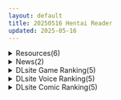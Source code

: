 ```yaml
---
layout: default
title: 20250516 Hentai Reader
updated: 2025-05-16
---
```


<details class='content-parent'>
<summary>
Resources(6)
</summary>
<details class='content-child'>
<summary>
<span class='rss-title'> [P站ID=4141196][碓氷 汐泉] 合集 至25.4[7GB] </span> <a class='rss-link' href='https://gmgard.com/gm129252' target='_blank'>&nbsp;</a>
<div class='rss-published'> 🕛 20250515 18:36:33</div>
</summary>
<img src="https://static.gmgard.us/Images/upload/94098160236333529.jpg" /><br /><p>自己扫的，这画风我是真喜欢，因为看过其他人流出的无码图，保留了psd原档可以自己加工。</p>
</details>
<details class='content-child'>
<summary>
<span class='rss-title'> [RJ01376119][STUDIO LOIRES] みるくいちご 加里奈と乃々亜 ~成長記録~ </span> <a class='rss-link' href='https://gmgard.com/gm129251' target='_blank'>&nbsp;</a>
<div class='rss-published'> 🕛 20250515 14:56:58</div>
</summary>
<img src="https://files.catbox.moe/v1qf61.gif" /><br /><p>◆概要
★40分钟成人动画作品
与两个天真无邪的少女进行3P☆双穴性爱 &nbsp;
(1) 视奸、束缚&amp;调戏、前戏
(2) 双人轮流口交
(3) 3P正戏、双穴
（上述部分各占10～15分钟） &nbsp;</p>
</details>
<details class='content-child'>
<summary>
<span class='rss-title'> [RJ01384047][でんでん亭] おさげの彼女を愛でるだけ </span> <a class='rss-link' href='https://gmgard.com/gm129250' target='_blank'>&nbsp;</a>
<div class='rss-published'> 🕛 20250515 14:56:58</div>
</summary>
<img src="https://static.gmgard.us/Images/upload/20968151736308861.jpg" /><br /><p>这是一款轻松互动的“女友”养成游戏。
通过与她对话、亲吻、脱衣服或进行各种互动来增加爱心。
根据爱心的数量，可以解锁更多玩法，例如口交或本番性爱等♡
全篇为全彩动画！
包含4个可互动的动画场景以及通关奖励的2种插画。
分辨率：支持1280×720、1600×900、1920×1080及全屏模式
包含背景音乐、喘息声及其他音效（音量可调节）
音效：OpenNSFW Sound Pack</p>
</details>
<details class='content-child'>
<summary>
<span class='rss-title'> [H-MMD][ZZZ]TikTok Sex直播Liveエロ PK ~ 全員發情!生放送Everyone in Heat! 極致のギャップ—新艾利都肉穴盛宴 (by LikeHugeB)[Iwara] </span> <a class='rss-link' href='https://gmgard.com/gm129249' target='_blank'>&nbsp;</a>
<div class='rss-published'> 🕛 20250515 14:56:58</div>
</summary>
<img src="https://static.gmgard.us/Images/upload/31613150328014194.jpg" /><br /><p>搬运自I站，作者主页：&nbsp;https://www.iwara.tv/profile/user3207206</p>
</details>
<details class='content-child'>
<summary>
<span class='rss-title'> [自购][生肉][RJ01144692][ちまラボ]ミラーシュの離反(幻想背叛) </span> <a class='rss-link' href='https://gmgard.com/gm129243' target='_blank'>&nbsp;</a>
<div class='rss-published'> 🕛 20250515 14:56:58</div>
</summary>
<img src="https://static.gmgard.us/Images/upload/1680151810315282.jpg" /><br /><p>目前没有官中，DL上自购的，中文译名我是自己瞎鸡儿乱翻的（ミラーシュ → mirage → 幻想/妄想/幻影/海市蜃楼）</p>
</details>
<details class='content-child'>
<summary>
<span class='rss-title'> 【R3677】[にじいろばんび] 动画合集 (7部 3.84G) </span> <a class='rss-link' href='https://blog.reimu.net/archives/110183' target='_blank'>&nbsp;</a>
<div class='rss-published'> 🕛 20250515 08:00:37</div>
</summary>
今天应绅士请求把【R2383】色色家族的社团之前的3D作品给整理了，只不过是数十年前的产物，其中大部分还是游戏 &#8230; <a class="more-link" href="https://blog.reimu.net/archives/110183">继续阅读<span class="screen-reader-text">【R3677】[にじいろばんび] 动画合集 (7部 3.84G)</span></a>
</details>

</details>
<details class='content-parent'>
<summary>
News(2)
</summary>
<details class='content-child'>
<summary>
<span class='rss-title'> Laplacian 最新作《記憶的鍵盤》公開官方網站 預定 2025 年夏發售 </span> <a class='rss-link' href='https://home.gamer.com.tw/creationDetail.php?sn=6144310' target='_blank'>&nbsp;</a>
<div class='rss-published'> 🕛 20250515 22:33:45</div>
</summary>
<div><img border="0" class="gallery-image" src="https://i.imgur.com/tTqOyno.jpg" width="650" /></div><div><br /></div><div>曾製作<b>《白日夢的構想圖》</b>、<b>《</b><b>未來廣播與人工鴿</b><b>》</b>、<b>《</b><b>牛頓與蘋果樹</b><b>》</b>的遊戲公司 Laplacian ，於今日(5/15)公開最新作<b>《記憶的鍵盤</b>（原文：記憶の鍵盤）<b>》</b>的官方網站，中日英文版預定 2025 年夏在 Steam / NS 平台發售。</div><div><br /></div><div><br /></div><div align="center"><b><font size="4">【故事劇情】</font></b></div><div align="center"><div>「——我擁有未來的記憶。」</div><div>出現在高三生 茂住步人 面前的陌生少女如此說道。</div><div><br /></div><div>步人失去了童年的記憶與鋼琴的聲音。</div><div>與此同時，弟弟 時生 卻擁有天才般的鋼琴天賦。</div><div><br /></div><div>為什麼，唯獨自己聽不見鋼琴的聲音？</div><div><br /></div><div>懷抱著說不清的焦慮，</div><div>步人甚至無法對心儀的同班同學說出自己的感情。</div><div><br /></div><div>高中的最後一個夏天，</div><div>在擁有未來記憶的少女的引導下，</div><div>步人的命運將產生巨大的改變。</div><div><br /></div><div>一段哀傷而短暫的夏日戀曲，即將拉開序幕。</div></div><div align="center"><br /></div><div align="center"><br /></div><div align="center"><br /></div><div align="center"><b><font size="4">【登場角色】</font></b></div><div align="center"><img border="0" class="gallery-image" src="https://i.imgur.com/BFBOs6c.jpg" width="650" /></div><div align="left"><div><b>天音紗里</b></div><div>出現在步人面前、眼神兇狠的少女。總是把雙手插在運動外套的口袋裡。</div><div>對自己個子矮小這件事頗為在意，因此總穿著厚底運動鞋。</div><div>雖然眼神不太友善，不過五官立體端正、十分吸引目光，然而本人對此毫不在乎。</div><div>頭髮帶有自然捲，其實默默憧憬著一頭筆直的長髮。</div></div><div align="center"><br /></div><div align="center"><br /></div><div align="center"><img border="0" class="gallery-image" src="https://i.imgur.com/7ONY0Jf.jpg" width="650" /></div><div align="left"><div><b>橘絵莉</b></div><div>步人的同班同學。全國頂尖的女子空手道社主將，實力驚人。</div><div>是步人暗戀的對象，兩人關係親密，在學校內幾乎都被當成情侶來看待，</div><div>但本人始終否認，很過分。</div><div>留著一頭長髮，卻總是把頭髮紮起來，</div><div>就連認識她很久的步人，也從未看過她放下頭髮的模樣。</div></div><div align="left"><br /></div><div align="center"><br /></div><div align="center"><img border="0" class="gallery-image" src="https://i.imgur.com/x5pBlnj.jpg" width="650" /></div><div align="left"><div><b>安堂二郎</b></div><div>長相與氣質像是可以直接刊登在「人類圖鑑」日本人的頁面上，處於平均值正中央的日本男孩。</div><div>但綽號卻是「安吉（Angie）」。</div><div>他個性隨和親切，因此不只是全校學生，連老師們也都叫他「安吉」。</div><div>是實力遠不如女子空手道社、形同附屬品的男子空手道社主將。</div><div>非常有親和力，既可愛又體貼。</div><div>讓人忍不住想說要是有這樣的朋友就好了。</div></div><div align="left"><br /></div><div align="center"><br /></div><div align="center"><img border="0" class="gallery-image" src="https://i.imgur.com/FrqbXAW.jpg" width="650" /></div><div></div><div><div><b>茂住歩人</b></div><div>住在神奈川縣鎌倉市某處的高三生。</div><div>已故的父親是著名鋼琴家，但步人卻無法聽見鋼琴的聲音何。</div><div>不清楚是從何時開始，也不知道原因為何。</div><div>為了擁有鋼琴才能的弟弟時生的將來，他幾乎每天都在打工。</div><div>家庭關係融洽，成長過程順遂。</div></div><div><br /></div><div><br /></div><div><br /></div><div><font size="4"><b>CAST</b></font></div><div><div>天音 紗里　CV：結川あさき</div><div>橘 絵莉　CV：鬼頭明里</div><div>安堂 二郎　CV：田丸篤志</div></div><div><br /></div><div><font size="4"><b>遊戲資訊</b></font></div><div>名稱：記憶的鍵盤</div><div>劇本：緒乃ワサビ</div><div>原畫：霜降</div><div>遊戲平台：Steam / NS</div><div>遊戲語言：中文、日文、英文</div><div>遊戲類型：ADV</div><div>發售日期：2025年夏</div><div>官方網站：<a href="https://ref.gamer.com.tw/redir.php?url=https%3A%2F%2Flaplacian.jp%2Fgames%2Fkenban%2F" target="_blank">https://laplacian.jp/games/kenban/</a></div><div><br /></div>
</details>
<details class='content-child'>
<summary>
<span class='rss-title'> Laplacian 公開4部全新作品 預定2025年及2026年以後依序發售 </span> <a class='rss-link' href='https://home.gamer.com.tw/creationDetail.php?sn=6144218' target='_blank'>&nbsp;</a>
<div class='rss-published'> 🕛 20250515 19:44:07</div>
</summary>
<div><br /></div><div>曾製作<b>《白昼夢の青写真》</b>、<b>《ニュートンと林檎の樹》</b>、<b>《未来ラジオと人工鳩》</b>等作品的遊戲公司 Laplacian ，於今日(5/15)公開4部全新作品，由社長 緒乃ワサビ 、《9-nine-》かずきふみ、《Re:從零開始的異世界生活》長月達平 等人負責劇本，預定在2025年及2026年以後依序發售。</div><div><br /></div><div><img border="0" class="gallery-image" src="https://i.imgur.com/tTqOyno.jpg" width="650" /></div><div><div><b>『記憶の鍵盤』</b></div><div>劇本：緒乃ワサビ</div><div>原畫：霜降</div><div>遊玩時間：4~5小時</div><div>發售日：2025年夏</div><div>官網：<a href="https://ref.gamer.com.tw/redir.php?url=https%3A%2F%2Flaplacian.jp%2Fgames%2Fkenban%2F" target="_blank">https://laplacian.jp/games/kenban/</a></div></div><div><br /></div><div><br /></div><div><img border="0" class="gallery-image" src="https://i.imgur.com/Z4wRhLp.jpg" width="650" /></div><div><div><b>『久我山栞の死様手帖』</b></div><div>劇本：かずきふみ</div><div>原畫：ぺれっと</div><div>遊玩時間：4~5小時</div><div>發售日：2026年</div><div>官網：<a href="https://ref.gamer.com.tw/redir.php?url=https%3A%2F%2Flaplacian.jp%2Fgames%2Fshiori%2F" target="_blank">https://laplacian.jp/games/shiori/</a></div></div><div><br /></div><div><br /></div><div><img border="0" class="gallery-image" src="https://i.imgur.com/r93VgrX.jpg" width="650" /></div><div><div><b>『MONOCHROME SERENADE』</b></div><div>劇本：長月達平</div><div>原畫：ぺれっと、霜降</div><div>遊玩時間：10小時</div><div>發售日：2026年</div><div>官網：<a href="https://ref.gamer.com.tw/redir.php?url=https%3A%2F%2Flaplacian.jp%2Fgames%2Fmono%2F" target="_blank">https://laplacian.jp/games/mono/</a></div></div><div><br /></div><div><br /></div><div><img border="0" class="gallery-image" src="https://i.imgur.com/217MNRJ.jpg" width="650" /></div><div><div><b>『アイソメリカ』</b></div><div>企画・原作：緒乃ワサビ</div><div>原畫：霜降、ぺれっと</div><div>遊玩時間：20時間以上</div><div>發售日：未定</div><div>官網：<a href="https://ref.gamer.com.tw/redir.php?url=https%3A%2F%2Flaplacian.jp%2Fgames%2Fisomerica%2F" target="_blank">https://laplacian.jp/games/isomerica/</a></div></div><div><br /></div><div><br /></div>
</details>

</details>
<details class='content-parent'>
<summary>
DLsite Game Ranking(5)
</summary>
<details class='content-child'>
<summary>
<span class='rss-title'> フォレスティア～ちいさな町の牧場ライフ～ [いなずまそふと] </span> <a class='rss-link' href='https://www.dlsite.com/maniax/work/=/product_id/RJ01271506.html' target='_blank'>&nbsp;</a>
<div class='rss-published'> 🕛 20250516 13:18:09</div>
</summary>
<img src ="http://img.dlsite.jp/modpub/images2/work/doujin/RJ01272000/RJ01271506_img_main.jpg"/><br/>作物を育てたり、動物をお世話したり、釣りに採集に鉱山に…多彩なヒロインとの交流も楽しめる。本格スローライフシミュレーションゲーム!
</details>
<details class='content-child'>
<summary>
<span class='rss-title'> メルフィアス 蒼紅のヴァージェ [dorgel] </span> <a class='rss-link' href='https://www.dlsite.com/maniax/work/=/product_id/RJ01345367.html' target='_blank'>&nbsp;</a>
<div class='rss-published'> 🕛 20250516 13:18:09</div>
</summary>
<img src ="http://img.dlsite.jp/modpub/images2/work/doujin/RJ01346000/RJ01345367_img_main.jpg"/><br/>W寝取られRPG。仄暗い世界に舞い降りた二人の少女が目の前で壊されていく。バトルはアニメ+犯されているヒロインと目が合うNTR戦闘。
</details>
<details class='content-child'>
<summary>
<span class='rss-title'> 「日英中」眠い絆 [ペーパー] </span> <a class='rss-link' href='https://www.dlsite.com/maniax/work/=/product_id/RJ01385626.html' target='_blank'>&nbsp;</a>
<div class='rss-published'> 🕛 20250516 13:18:09</div>
</summary>
<img src ="http://img.dlsite.jp/modpub/images2/work/doujin/RJ01386000/RJ01385626_img_main.jpg"/><br/>「今日から、ここに一週間泊まるんだ。  どんなことが起きるのか、ちょっと楽しみだな。」 じゃあさ、この7日間の夜に何が起きるんだろうね?
</details>
<details class='content-child'>
<summary>
<span class='rss-title'> 【Live2Dアニメーション版】溜まりすぎちゃって… オナニー配信でまさかの大潮吹き発射♡ [ほーる・いん] </span> <a class='rss-link' href='https://www.dlsite.com/maniax/work/=/product_id/RJ01384864.html' target='_blank'>&nbsp;</a>
<div class='rss-published'> 🕛 20250516 13:18:09</div>
</summary>
<img src ="http://img.dlsite.jp/modpub/images2/work/doujin/RJ01385000/RJ01384864_img_main.jpg"/><br/>えっちすぎる忍者・龍涎にこみのオナニー配信をLive2Dで完全再現。おあずけされてた快楽が、カラダ中にあふれ出す♡震える声も、跳ねる腰も、ぬるぬるリアルに動き出す快感アーカイブ。ついには大潮吹きで、画面ごと濡れちゃう──
</details>
<details class='content-child'>
<summary>
<span class='rss-title'> エッチで一途なド田舎兄さまと、古式ゆかしい病弱妹 [Whisp] </span> <a class='rss-link' href='https://www.dlsite.com/maniax/work/=/product_id/RJ01326398.html' target='_blank'>&nbsp;</a>
<div class='rss-published'> 🕛 20250516 13:18:09</div>
</summary>
<img src ="http://img.dlsite.jp/modpub/images2/work/doujin/RJ01327000/RJ01326398_img_main.jpg"/><br/>生まれつき肺が弱く、都会の空気では生活できない病弱な妹【あすみ】。兄妹は一緒に暮らすため、空気のキレイなド田舎へ移住してきた。陸の孤島の古民家で、兄妹ふたりきりのイチャラブ生活が始まった。この生活を続けるために医者から突き付けられた条件は二つ「心身とも健康である」ことと「妹の体力をつける」こと。妹とエッチをして体力をつけ、医者の検査をクリアしながら生活レベルを改善していこう。古民家生活妹育成RPG
</details>

</details>
<details class='content-parent'>
<summary>
DLsite Voice Ranking(5)
</summary>
<details class='content-child'>
<summary>
<span class='rss-title'> 【性癖布教期間限定100円】クールな皮肉屋の高身長美人神官に◯眠で常識を書き換え、性処理を義務と割り切らせたりいつでも生ハメ可能のオナホ担当へ【イチャラブエンド】 [あとりえスターズ] </span> <a class='rss-link' href='https://www.dlsite.com/maniax/work/=/product_id/RJ01363449.html' target='_blank'>&nbsp;</a>
<div class='rss-published'> 🕛 20250516 13:18:11</div>
</summary>
<img src ="http://img.dlsite.jp/modpub/images2/work/doujin/RJ01364000/RJ01363449_img_main.jpg"/><br/>「あなた」を見下し軽蔑する高貴な美人神官を◯眠魔法で常識改変し、いつでも好き放題に生コキ担当係として奉仕させ最終的にイチャラブ生オナホ伴侶として婚約を誓わせるハッピーエンド音声！
</details>
<details class='content-child'>
<summary>
<span class='rss-title'> 【5/19日まで 早期限定65大特典】【5時間×3人ハーレム×なんでも屋】新米エージェントのボクとドスケベ爆乳女ボス&ハッカー&メイド×3の秘密の子作りハメミッション♪ [マヨタマ] </span> <a class='rss-link' href='https://www.dlsite.com/maniax/work/=/product_id/RJ01376940.html' target='_blank'>&nbsp;</a>
<div class='rss-published'> 🕛 20250516 13:18:11</div>
</summary>
<img src ="http://img.dlsite.jp/modpub/images2/work/doujin/RJ01377000/RJ01376940_img_main.jpg"/><br/>【KU100】CV:浅木式様 CV:陽向葵ゅか様 CV:柚木つばめ様 ある日のこと…とあるサイバーパンク街にて…就活中の「あなた」は…なんでも屋「ハメ屋」へ…採用面接をすることになります…♪…その後…ドスケベ爆乳女エージェント3人と…えっちな「秘密の子作りミッション」へ…♪ 【5時間×いちゃらぶ×3人ハーレム特化!で送る!大ボリューム超大作!】～ハメ屋～へ ようこそ♪
</details>
<details class='content-child'>
<summary>
<span class='rss-title'> 絶対に気持ちよくさせるエステ嬢の極上ご褒美♡～常連ご愛顧こっそり特別待遇ハメリフレ～ [いちのや] </span> <a class='rss-link' href='https://www.dlsite.com/maniax/work/=/product_id/RJ01389832.html' target='_blank'>&nbsp;</a>
<div class='rss-published'> 🕛 20250516 13:18:11</div>
</summary>
<img src ="http://img.dlsite.jp/modpub/images2/work/doujin/RJ01390000/RJ01389832_img_main.jpg"/><br/>前半は極上の癒しアロマエステをお届け！ 本格マッサージから耳舐め・手コキ、そして特別にその先まで…仲良くなった美月ちゃんにどんどん誘惑されちゃいます♡ 心と体の距離がもっと近づく、極上の癒しと抜きをお楽しみください♡ CV:一之瀬りと
</details>
<details class='content-child'>
<summary>
<span class='rss-title'> 【110円/フィギュア発売記念音声】殭屍娼館～ドスケベ爆乳キョンシーとメ○ガキ道士がW耳舐め媚び媚びご奉仕ハーレム♡～ [ホットビーナス] </span> <a class='rss-link' href='https://www.dlsite.com/maniax/work/=/product_id/RJ01391184.html' target='_blank'>&nbsp;</a>
<div class='rss-published'> 🕛 20250516 13:18:11</div>
</summary>
<img src ="http://img.dlsite.jp/modpub/images2/work/doujin/RJ01392000/RJ01391184_img_main.jpg"/><br/>【フィギュア発売記念】ある日、童貞卒業しようと決意した「あなた」が殭屍娼館の特別サービスを予約した…迎えに来たのは人気一位のドスケベ爆乳キョンシーと店長の○リ道士♪…全く違う二人といっぱいえっちなプレイを体験してみましょう…♡ CV:分倍河原シホ様 CV:花屋敷やや様
</details>
<details class='content-child'>
<summary>
<span class='rss-title'> ☆一周年記念☆【全編約4時間×Live2D動画】えっちなバニーがお出迎え♡癒し処ゆるりらっくす 一途に頑張る素直クールなバニーさんと〝好き〟を感じる密着マッサージ♡ [バニーゲームス] </span> <a class='rss-link' href='https://www.dlsite.com/maniax/work/=/product_id/RJ01380384.html' target='_blank'>&nbsp;</a>
<div class='rss-published'> 🕛 20250516 13:18:11</div>
</summary>
<img src ="http://img.dlsite.jp/modpub/images2/work/doujin/RJ01381000/RJ01380384_img_main.jpg"/><br/>『癒し処ゆるりらっくす』では、ゆったりとした癒しの時間とエッチな体験をお届けします♪今回のうさぎさんは、自己主張が苦手だけど自分の想いにはとっても素直な女子♪ クールに見えて可愛らしい一面のある彼女との淡いひとときをお過ごしください♪
</details>

</details>
<details class='content-parent'>
<summary>
DLsite Comic Ranking(5)
</summary>
<details class='content-child'>
<summary>
<span class='rss-title'> オタク友達とのセックスは最高に気持ちいい3 [リンゴヤ] </span> <a class='rss-link' href='https://www.dlsite.com/maniax/work/=/product_id/RJ01381915.html' target='_blank'>&nbsp;</a>
<div class='rss-published'> 🕛 20250516 13:18:13</div>
</summary>
<img src ="http://img.dlsite.jp/modpub/images2/work/doujin/RJ01382000/RJ01381915_img_main.jpg"/><br/>ノリで始めたオナ禁で焦らされ続けた2人の性欲は…
</details>
<details class='content-child'>
<summary>
<span class='rss-title'> 魅惑的なお前が悪い [よふかしのへや] </span> <a class='rss-link' href='https://www.dlsite.com/maniax/work/=/product_id/RJ01389285.html' target='_blank'>&nbsp;</a>
<div class='rss-published'> 🕛 20250516 13:18:13</div>
</summary>
<img src ="http://img.dlsite.jp/modpub/images2/work/doujin/RJ01390000/RJ01389285_img_main.jpg"/><br/>性奴○との背徳いちゃらぶ生活
</details>
<details class='content-child'>
<summary>
<span class='rss-title'> なまオナホ先輩♡ ~ヤリたがりの先輩が後輩くんを煽ったらバッコバコに犯されてめちゃくちゃ射精される話~ [sumomo] </span> <a class='rss-link' href='https://www.dlsite.com/maniax/work/=/product_id/RJ01365103.html' target='_blank'>&nbsp;</a>
<div class='rss-published'> 🕛 20250516 13:18:13</div>
</summary>
<img src ="http://img.dlsite.jp/modpub/images2/work/doujin/RJ01366000/RJ01365103_img_main.jpg"/><br/>セックス大好きな低身長巨乳の先輩が後輩の男の子にオナホにされる漫画です
</details>
<details class='content-child'>
<summary>
<span class='rss-title'> 通勤道中であの娘がみだらな行為をしてくるまとめ話 [嘘つき屋] </span> <a class='rss-link' href='https://www.dlsite.com/maniax/work/=/product_id/RJ01144999.html' target='_blank'>&nbsp;</a>
<div class='rss-published'> 🕛 20250516 13:18:13</div>
</summary>
<img src ="http://img.dlsite.jp/modpub/images2/work/doujin/RJ01145000/RJ01144999_img_main.jpg"/><br/>通勤中に女の子達とえっちな事をする総集編作品
</details>
<details class='content-child'>
<summary>
<span class='rss-title'> 音無花の災難[絶頂リフレ(二次創作本)] [ぽちたろ] </span> <a class='rss-link' href='https://www.dlsite.com/maniax/work/=/product_id/RJ01138002.html' target='_blank'>&nbsp;</a>
<div class='rss-published'> 🕛 20250516 13:18:13</div>
</summary>
<img src ="http://img.dlsite.jp/modpub/images2/work/doujin/RJ01139000/RJ01138002_img_main.jpg"/><br/>何故かえっちなメイドカフェで働く事になった 主人公「音無  花」このお店のルールは 「お伺いする時は、ご主人様の指にま〇筋を添えること」
</details>

</details>
